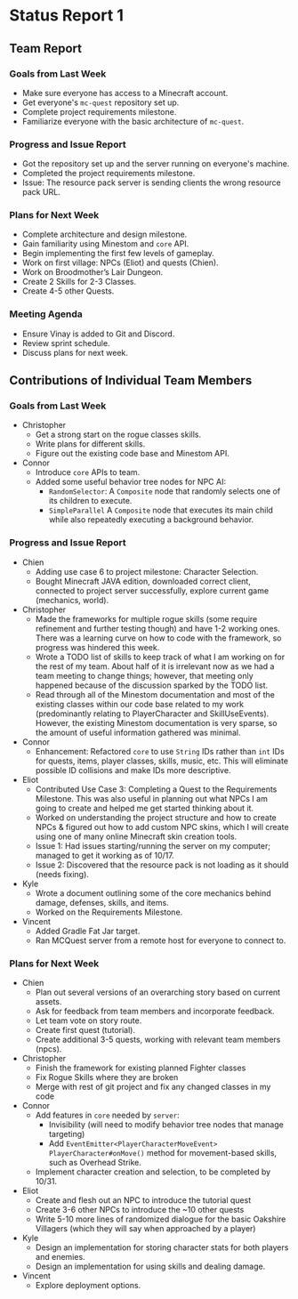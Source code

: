 # Status Report 1

## Team Report

### Goals from Last Week

- Make sure everyone has access to a Minecraft account.
- Get everyone's `mc-quest` repository set up.
- Complete project requirements milestone.
- Familiarize everyone with the basic architecture of `mc-quest`.

### Progress and Issue Report

- Got the repository set up and the server running on everyone's machine.
- Completed the project requirements milestone.
- Issue: The resource pack server is sending clients the wrong resource pack
  URL.

### Plans for Next Week

- Complete architecture and design milestone.
- Gain familiarity using Minestom and `core` API.
- Begin implementing the first few levels of gameplay.
- Work on first village: NPCs (Eliot) and quests (Chien).
- Work on Broodmother’s Lair Dungeon.
- Create 2 Skills for 2-3 Classes.
- Create 4-5 other Quests.

### Meeting Agenda

- Ensure Vinay is added to Git and Discord.
- Review sprint schedule.
- Discuss plans for next week.

## Contributions of Individual Team Members

### Goals from Last Week

- Christopher
  - Get a strong start on the rogue classes skills.
  - Write plans for different skills.
  - Figure out the existing code base and Minestom API.
- Connor
  - Introduce `core` APIs to team.
  - Added some useful behavior tree nodes for NPC AI:
    - `RandomSelector`: A `Composite` node that randomly selects one of its
      children to execute.
    - `SimpleParallel` A `Composite` node that executes its main child while
      also repeatedly executing a background behavior.

### Progress and Issue Report

- Chien
  - Adding use case 6 to project milestone: Character Selection.
  - Bought Minecraft JAVA edition, downloaded correct client, connected to
    project server successfully, explore current game (mechanics, world).
- Christopher
  - Made the frameworks for multiple rogue skills (some require refinement and
    further testing though) and have 1-2 working ones. There was a learning
    curve on how to code with the framework, so progress was hindered this week.
  - Wrote a TODO list of skills to keep track of what I am working on for the
    rest of my team. About half of it is irrelevant now as we had a team meeting
    to change things; however, that meeting only happened because of the
    discussion sparked by the TODO list.
  - Read through all of the Minestom documentation and most of the existing
    classes within our code base related to my work (predominantly relating to
    PlayerCharacter and SkillUseEvents). However, the existing Minestom
    documentation is very sparse, so the amount of useful information gathered
    was minimal.
- Connor
  - Enhancement: Refactored `core` to use `String` IDs rather than `int` IDs for
    quests, items, player classes, skills, music, etc. This will eliminate
    possible ID collisions and make IDs more descriptive.
- Eliot
  - Contributed Use Case 3: Completing a Quest to the Requirements Milestone.
    This was also useful in planning out what NPCs I am going to create and
    helped me get started thinking about it.
  - Worked on understanding the project structure and how to create NPCs &
    figured out how to add custom NPC skins, which I will create using one of
    many online Minecraft skin creation tools.
  - Issue 1: Had issues starting/running the server on my computer; managed to
    get it working as of 10/17.
  - Issue 2: Discovered that the resource pack is not loading as it should
    (needs fixing).
- Kyle
  - Wrote a document outlining some of the core mechanics behind damage,
    defenses, skills, and items.
  - Worked on the Requirements Milestone.
- Vincent
  - Added Gradle Fat Jar target.
  - Ran MCQuest server from a remote host for everyone to connect to.

### Plans for Next Week

- Chien
  - Plan out several versions of an overarching story based on current assets.
  - Ask for feedback from team members and incorporate feedback.
  - Let team vote on story route.
  - Create first quest (tutorial).
  - Create additional 3-5 quests, working with relevant team members (npcs).
- Christopher
  - Finish the framework for existing planned Fighter classes
  - Fix Rogue Skills where they are broken
  - Merge with rest of git project and fix any changed classes in my code
- Connor
  - Add features in `core` needed by `server`:
    - Invisibility (will need to modify behavior tree nodes that manage
      targeting)
    - Add `EventEmitter<PlayerCharacterMoveEvent> PlayerCharacter#onMove()`
      method for movement-based skills, such as Overhead Strike.
  - Implement character creation and selection, to be completed by 10/31.
- Eliot
  - Create and flesh out an NPC to introduce the tutorial quest
  - Create 3-6 other NPCs to introduce the ~10 other quests
  - Write 5-10 more lines of randomized dialogue for the basic Oakshire
    Villagers (which they will say when approached by a player)
- Kyle
  - Design an implementation for storing character stats for both players and
    enemies.
  - Design an implementation for using skills and dealing damage.
- Vincent
  - Explore deployment options.
